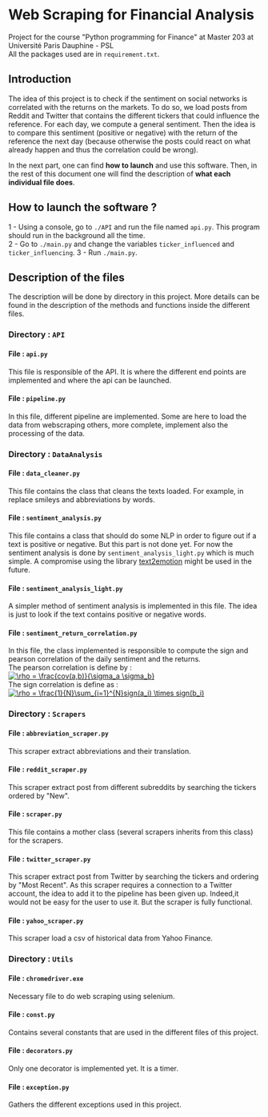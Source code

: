 # Web Scraping for Financial Analysis
Project for the course "Python programming for Finance" at Master 203 at Université Paris Dauphine - PSL
<br>
All the packages used are in `requirement.txt`.
## Introduction
The idea of this project is to check if the sentiment on social networks is correlated with the returns on the markets.
To do so, we load posts from Reddit and Twitter that contains the different tickers that could influence the reference.
For each day, we compute a general sentiment. Then the idea is to compare this sentiment (positive or negative) with the 
return of the reference the next day (because otherwise the posts could react on what already happen and thus 
the correlation could be wrong).

In the next part, one can find **how to launch** and use this software. Then, in the rest of this document one will find
the description of **what each individual file does**.

## How to launch the software ?

 1 - Using a console, go to `./API` and run the file named `api.py`. This program should run in the background all 
 the time.<br>
 2 - Go to `./main.py` and change the variables `ticker_influenced` and `ticker_influencing`.
 3 - Run `./main.py`.

## Description of the files

The description will be done by directory in this project. More details can be found in the description of the methods 
and functions inside the different files.

### Directory : `API`
#### File : `api.py`

This file is responsible of the API. It is where the different end points are implemented and where the api can be 
launched.

#### File : `pipeline.py`

In this file, different pipeline are implemented. Some are here to load the data from webscraping others, more complete,
 implement also the processing of the data.

### Directory : `DataAnalysis`
#### File : `data_cleaner.py`

This file contains the class that cleans the texts loaded. For example, in replace smileys and abbreviations by words.

#### File : `sentiment_analysis.py`

This file contains a class that should do some NLP in order to figure out if a text is positive or negative. But this 
part is not done yet. For now the sentiment analysis is done by `sentiment_analysis_light.py` which is much simple. A 
compromise using the library [text2emotion](https://pypi.org/project/text2emotion/) might be used in the future.

#### File : `sentiment_analysis_light.py`

A simpler method of sentiment analysis is implemented in this file. The idea is just to look if the text contains 
positive or negative words.

#### File : `sentiment_return_correlation.py`

In this file, the class implemented is responsible to compute the sign and pearson correlation of the daily sentiment 
and the returns. <br>
The pearson correlation is define by : <br>
<a href="https://www.codecogs.com/eqnedit.php?latex=\rho&space;=&space;\frac{cov(a,b)}{\sigma_a&space;\sigma_b}" target="_blank"><img src="https://latex.codecogs.com/gif.latex?\rho&space;=&space;\frac{cov(a,b)}{\sigma_a&space;\sigma_b}" title="\rho = \frac{cov(a,b)}{\sigma_a \sigma_b}" /></a>
<br>
The sign correlation is define as : <br>
<a href="https://www.codecogs.com/eqnedit.php?latex=\rho&space;=&space;\frac{1}{N}\sum_{i=1}^{N}sign(a_i)&space;\times&space;sign(b_i)" target="_blank"><img src="https://latex.codecogs.com/gif.latex?\rho&space;=&space;\frac{1}{N}\sum_{i=1}^{N}sign(a_i)&space;\times&space;sign(b_i)" title="\rho = \frac{1}{N}\sum_{i=1}^{N}sign(a_i) \times sign(b_i)" /></a>
<br>

### Directory : `Scrapers`
#### File : `abbreviation_scraper.py`

This scraper extract abbreviations and their translation.

#### File : `reddit_scraper.py`

This scraper extract post from different subreddits by searching the tickers ordered by "New".

#### File : `scraper.py`

This file contains a mother class (several scrapers inherits from this class) for the scrapers.

#### File : `twitter_scraper.py`

This scraper extract post from Twitter by searching the tickers and ordering by "Most Recent". As this scraper requires 
a connection to a Twitter account, the idea to add it to the pipeline has been given up. Indeed,it would not be easy for
 the user to use it. But the scraper is fully functional.
 
#### File : `yahoo_scraper.py`
 
This scraper load a csv of historical data from Yahoo Finance.
 
### Directory : `Utils`
#### File : `chromedriver.exe`

Necessary file to do web scraping using selenium.

#### File : `const.py`

Contains several constants that are used in the different files of this project.

#### File : `decorators.py`

Only one decorator is implemented yet. It is a timer.

#### File : `exception.py`

Gathers the different exceptions used in this project.
